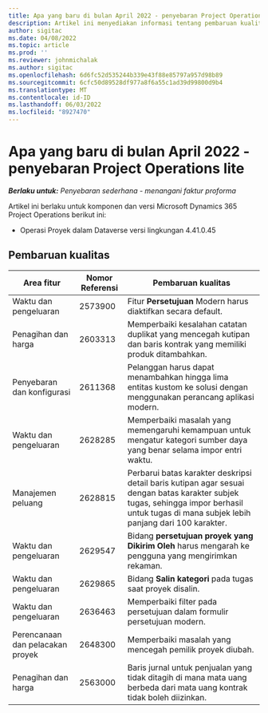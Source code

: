 ```yaml
---
title: Apa yang baru di bulan April 2022 - penyebaran Project Operations lite
description: Artikel ini menyediakan informasi tentang pembaruan kualitas yang tersedia dalam rilis April 2022 penyebaran Microsoft Dynamics 365 Project Operations lite.
author: sigitac
ms.date: 04/08/2022
ms.topic: article
ms.prod: ''
ms.reviewer: johnmichalak
ms.author: sigitac
ms.openlocfilehash: 6d6fc52d535244b339e43f88e85797a957d98b89
ms.sourcegitcommit: 6cfc50d89528df977a8f6a55c1ad39d99800d9b4
ms.translationtype: MT
ms.contentlocale: id-ID
ms.lasthandoff: 06/03/2022
ms.locfileid: "8927470"
---
```

# <a name="whats-new-april-2022---project-operations-lite-deployment"></a>Apa yang baru di bulan April 2022 - penyebaran Project Operations lite

_**Berlaku untuk:** Penyebaran sederhana - menangani faktur proforma_

Artikel ini berlaku untuk komponen dan versi Microsoft Dynamics 365 Project Operations berikut ini:

- Operasi Proyek dalam Dataverse versi lingkungan 4.41.0.45

## <a name="quality-updates"></a>Pembaruan kualitas

| Area fitur | Nomor Referensi | Pembaruan kualitas |
| --- | --- | --- |
| Waktu dan pengeluaran | 2573900 | Fitur **Persetujuan** Modern harus diaktifkan secara default. |
| Penagihan dan harga | 2603313 | Memperbaiki kesalahan catatan duplikat yang mencegah kutipan dan baris kontrak yang memiliki produk ditambahkan. |
| Penyebaran dan konfigurasi | 2611368 | Pelanggan harus dapat menambahkan hingga lima entitas kustom ke solusi dengan menggunakan perancang aplikasi modern. |
| Waktu dan pengeluaran | 2628285 | Memperbaiki masalah yang memengaruhi kemampuan untuk mengatur kategori sumber daya yang benar selama impor entri waktu. |
|   Manajemen peluang| 2628815 | Perbarui batas karakter deskripsi detail baris kutipan agar sesuai dengan batas karakter subjek tugas, sehingga impor berhasil untuk tugas di mana subjek lebih panjang dari 100 karakter. |
| Waktu dan pengeluaran| 2629547 | Bidang **persetujuan proyek yang Dikirim Oleh** harus mengarah ke pengguna yang mengirimkan rekaman. |
| Waktu dan pengeluaran| 2629865 | Bidang **Salin kategori** pada tugas saat proyek disalin. |
| Waktu dan pengeluaran| 2636463 | Memperbaiki filter pada persetujuan dalam formulir persetujuan modern. |
| Perencanaan dan pelacakan proyek | 2648300 | Memperbaiki masalah yang mencegah pemilik proyek diubah. |
| Penagihan dan harga | 2563000 | Baris jurnal untuk penjualan yang tidak ditagih di mana mata uang berbeda dari mata uang kontrak tidak boleh diizinkan. |
